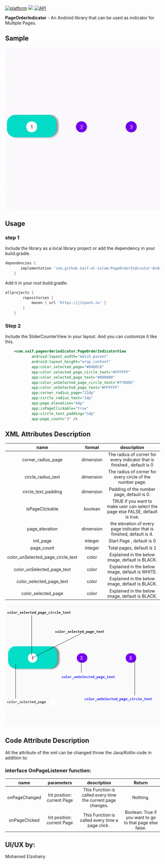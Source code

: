 [![platform](https://img.shields.io/badge/platform-Android-yellow.svg)](https://www.android.com)
 [![](https://jitpack.io/v/Saif-al-islam/PageOrderIndicator-Android.svg)](https://jitpack.io/#Saif-al-islam/PageOrderIndicator-Android)
 [![API](https://img.shields.io/badge/API-%2B17-green.svg)]()


**PageOrderIndicator** - An Android library that can be used as indicator for Multiple Pages. 

## Sample
<img src="ScreenShot/1.gif" />

## Usage

### step 1

Include the library as a local library project or add the dependency in your build.gradle.

```groovy
dependencies {
	   implementation 'com.github.Saif-al-islam:PageOrderIndicator-Android:0.1.0'
	}
```

Add it in your root build.gradle.

```groovy
allprojects {
		repositories {
			maven { url 'https://jitpack.io' }
		}
	}
```

### Step 2

Include the SliderCounterView in your layout. And you can customize it like this.

```xml
    <com.saif.pageorderindicator.PageOrderIndicatorView
            android:layout_width="match_parent"
            android:layout_height="wrap_content"
            app:color_selected_page="#04DDC8"
            app:color_selected_page_circle_text="#FFFFFF"
            app:color_selected_page_text="#000000"
            app:color_unSelected_page_circle_text="#7700EE"
            app:color_unSelected_page_text="#FFFFFF"
            app:corner_radius_page="22dp"
            app:circle_radius_text="1dp"
            app:page_elevation="4dp"
            app:isPageClickable="true"
            app:circle_text_padding="5dp"
            app:page_count="3" />
```

## XML Attributes Description

|name|format|description|
|:---:|:---:|:---:|
| corner_radius_page | dimension | The radius of corner for every indicator that is finished , default is 0
| circle_radius_text | dimension | The radius of corner for every circle of the number page.
| circle_text_padding | dimension | Padding of the number page, default is 0.
| isPageClickable | boolean | TRUE if you want to make user can select the page else FALSE, default is true.
| page_elevation | dimension | the elevation of every page indicator that is finished, default is 4.
| init_page | integer | Start Page , default is 0
| page_count | integer | Total pages, default is 1
| color_unSelected_page_circle_text | color | Explained in the below image, default is BLACK.
| color_unSelected_page_text | color | Explained in the below image, default is WHITE.
| color_selected_page_text | color | Explained in the below image, default is BLACK.
| color_selected_page | color | Explained in the below image, default is BLACK.


<img src="ScreenShot/0.png" />


## Code Attribute Description

All the attribute of the xml can be changed throw the Java/Kotlin code in addition to:

### interface OnPageListener function:
|name|parameters|description| Return |
|:---:|:---:|:---:|:---:|
|onPageChanged | Int position: current Page | This Function is called every time the current page changes. | Nothing.
|onPageClicked | Int position: current Page | This Function is called every time a page click . | Boolean: True if you want to go to that page else false. 



## UI/UX by:
Mohamed Elzohairy

